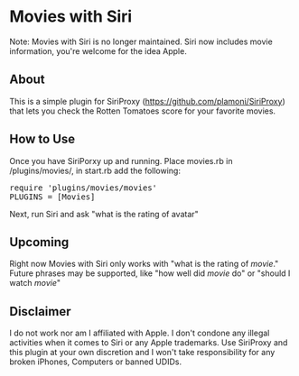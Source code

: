 Movies with Siri
================

Note: Movies with Siri is no longer maintained. Siri now includes movie information, you're welcome for the idea Apple.

About
-----
This is a simple plugin for SiriProxy (https://github.com/plamoni/SiriProxy) that lets you check the Rotten Tomatoes score for your favorite movies.

How to Use
----------

Once you have SiriPorxy up and running. Place movies.rb in /plugins/movies/, in start.rb add the following:

<pre>
require 'plugins/movies/movies'
PLUGINS = [Movies]
</pre>

Next, run Siri and ask "what is the rating of avatar"

Upcoming
--------

Right now Movies with Siri only works with "what is the rating of *movie*." Future phrases may be supported, like "how well did *movie* do" or "should I watch *movie*"

Disclaimer
----------

I do not work nor am I affiliated with Apple. I don't condone any illegal activities when it comes to Siri or any Apple trademarks. Use SiriProxy and this plugin at your own discretion and I won't take responsibility for any broken iPhones, Computers or banned UDIDs.